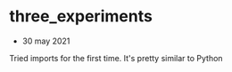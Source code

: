 # three_experiments

- 30 may 2021

Tried imports for the first time.
It's pretty similar to Python
